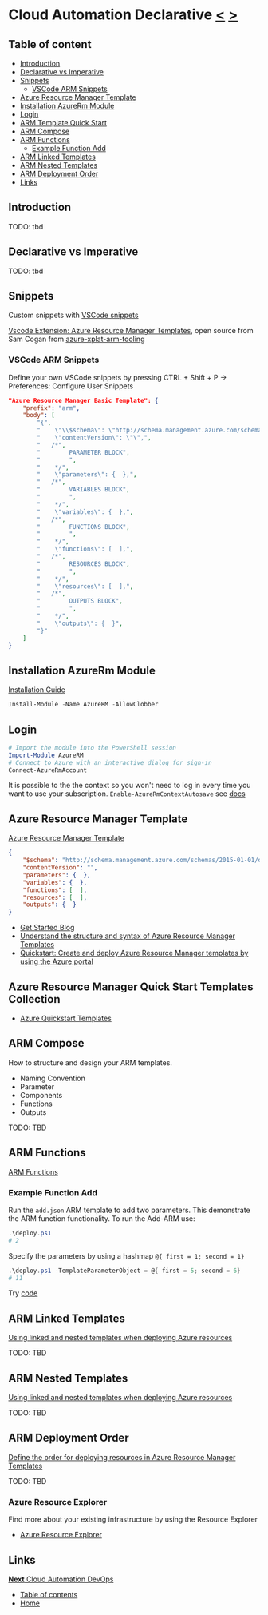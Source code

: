 # Cloud Automation Declarative [<](05_Cloud_Automation_Software_Testing.md) [>](07_Cloud_Automation_DevOps.md)

## Table of content

- [Introduction](#introduction)
- [Declarative vs Imperative](#declarative-vs-imperative)
- [Snippets](#snippets)
  - [VSCode ARM Snippets](#vscode-arm-snippets)
- [Azure Resource Manager Template](#azure-resource-manager-template)
- [Installation AzureRm Module](#installation-azurerm-module)
- [Login](#login)
- [ARM Template Quick Start](#arm-template-quick-start)
- [ARM Compose](#arm-compose)
- [ARM Functions](#arm-functions)
  - [Example Function Add](#example-function-add)
- [ARM Linked Templates](#arm-linked-templates)
- [ARM Nested Templates](#arm-nested-templates)
- [ARM Deployment Order](#arm-deployment-order)
- [Links](#links)

## Introduction

TODO: tbd

## Declarative vs Imperative

TODO: tbd

## Snippets

Custom snippets with [VSCode snippets](https://code.visualstudio.com/docs/editor/userdefinedsnippets)

[Vscode Extension: Azure Resource Manager Templates](https://marketplace.visualstudio.com/items?itemName=samcogan.arm-snippets), open source from Sam Cogan from [azure-xplat-arm-tooling](https://github.com/Azure/azure-xplat-arm-tooling)

### VSCode ARM Snippets

Define your own VSCode snippets by pressing CTRL + Shift + P -> Preferences: Configure User Snippets

```JSON
"Azure Resource Manager Basic Template": {
    "prefix": "arm",
    "body": [
        "{",
        "    \"\\$schema\": \"http://schema.management.azure.com/schemas/2015-01-01/deploymentTemplate.json#\",",
        "    \"contentVersion\": \"\",",
        "	/*",
        "        PARAMETER BLOCK",
        "        ",
        "    */",
        "    \"parameters\": {  },",
        "	/*",
        "        VARIABLES BLOCK",
        "        ",
        "    */",
        "    \"variables\": {  },",
        "	/*",
        "        FUNCTIONS BLOCK",
        "        ",
        "    */",
        "    \"functions\": [  ],",
        "	/*",
        "        RESOURCES BLOCK",
        "        ",
        "    */",
        "    \"resources\": [  ],",
        "	/*",
        "        OUTPUTS BLOCK",
        "        ",
        "    */",
        "    \"outputs\": {  }",
        "}"
    ]
}
```

## Installation AzureRm Module

[Installation Guide](https://docs.microsoft.com/en-us/powershell/azure/install-azurerm-ps?view=azurermps-6.10.0)

```PowerShell
Install-Module -Name AzureRM -AllowClobber
```


## Login

```PowerShell
# Import the module into the PowerShell session
Import-Module AzureRM
# Connect to Azure with an interactive dialog for sign-in
Connect-AzureRmAccount
```

It is possible to the the context so you won't need to log in every time you want to use your subscription.
`Enable-AzureRmContextAutosave` see [docs](https://docs.microsoft.com/en-us/powershell/module/azurerm.profile/enable-azurermcontextautosave?view=azurermps-6.10.0)

## Azure Resource Manager Template

[Azure Resource Manager Template](https://docs.microsoft.com/en-us/azure/azure-resource-manager/resource-group-authoring-templates)

```JSON
{
    "$schema": "http://schema.management.azure.com/schemas/2015-01-01/deploymentTemplate.json#",
    "contentVersion": "",
    "parameters": {  },
    "variables": {  },
    "functions": [  ],
    "resources": [  ],
    "outputs": {  }
}
```


- [Get Started Blog](https://blogs.msdn.microsoft.com/azuredev/2017/05/06/iac-on-azure-how-to-get-started-with-arm-template/)
- [Understand the structure and syntax of Azure Resource Manager Templates](https://docs.microsoft.com/en-us/azure/azure-resource-manager/resource-group-authoring-templates)
- [Quickstart: Create and deploy Azure Resource Manager templates by using the Azure portal](https://docs.microsoft.com/en-us/azure/azure-resource-manager/resource-manager-quickstart-create-templates-use-the-portal)

## Azure Resource Manager Quick Start Templates Collection

- [Azure Quickstart Templates](https://azure.microsoft.com/en-us/resources/templates/)

## ARM Compose

How to structure and design your ARM templates.

- Naming Convention
- Parameter
- Components
- Functions
- Outputs


TODO: TBD

## ARM Functions

[ARM Functions](https://github.com/Azure/azure-docs-json-samples/tree/master/azure-resource-manager/functions)

### Example Function Add

Run the `add.json` ARM template to add two parameters. This demonstrate the ARM function functionality. To run the Add-ARM use:

```PowerShell
.\deploy.ps1
# 2
```

Specify the parameters by using a hashmap `@{ first = 1; second = 1}`

```PowerShell
.\deploy.ps1 -TemplateParameterObject = @{ first = 5; second = 6}
# 11
```

Try [code](../Code/ARM/deploy.ps1)

## ARM Linked Templates

[Using linked and nested templates when deploying Azure resources](https://docs.microsoft.com/en-us/azure/azure-resource-manager/resource-group-linked-templates)

TODO: TBD

## ARM Nested Templates

[Using linked and nested templates when deploying Azure resources](https://docs.microsoft.com/en-us/azure/azure-resource-manager/resource-group-linked-templates)

TODO: TBD

## ARM Deployment Order

 [Define the order for deploying resources in Azure Resource Manager Templates](https://docs.microsoft.com/en-us/azure/azure-resource-manager/resource-group-define-dependencies)

TODO: TBD

### Azure Resource Explorer

Find more about your existing infrastructure by using the Resource Explorer

- [Azure Resource Explorer](https://resources.azure.com/)


## Links

[**Next** Cloud Automation DevOps](07_Cloud_Automation_DevOps.md)

- [Table of contents](README.md)
- [Home](../README.md)